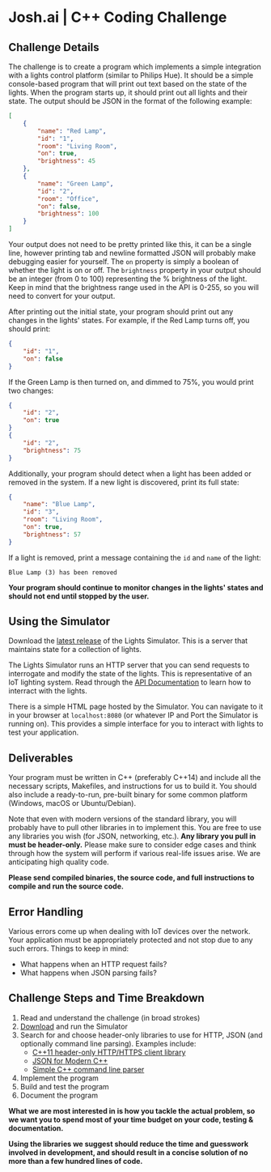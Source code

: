 # Josh.ai | C++ Coding Challenge

## Challenge Details

The challenge is to create a program which implements a simple integration with a lights control platform (similar to Philips Hue). It should be a simple console-based program that will print out text based on the state of the lights. When the program starts up, it should print out all lights and their state. The output should be JSON in the format of the following example:
```json
[
    {
        "name": "Red Lamp", 
        "id": "1", 
        "room": "Living Room",
        "on": true, 
        "brightness": 45 
    },
    {
        "name": "Green Lamp",
        "id": "2",
        "room": "Office",
        "on": false,
        "brightness": 100
    }
]
```

Your output does not need to be pretty printed like this, it can be a single line, however printing tab and newline formatted JSON will probably make debugging easier for yourself. The `on` property is simply a boolean of whether the light is on or off. The `brightness` property in your output should be an integer (from 0 to 100) representing the % brightness of the light. Keep in mind that the brightness range used in the API is 0-255, so you will need to convert for your output.

After printing out the initial state, your program should print out any changes in the lights' states. For example, if the Red Lamp turns off, you should print:
```json
{
    "id": "1",
    "on": false
}
```

If the Green Lamp is then turned on, and dimmed to 75%, you would print two changes: 
```json
{
    "id": "2",
    "on": true
}
{
    "id": "2", 
    "brightness": 75 
}
```

Additionally, your program should detect when a light has been added or removed in the system. If a new light is discovered, print its full state:
```json
{
    "name": "Blue Lamp", 
    "id": "3", 
    "room": "Living Room",
    "on": true, 
    "brightness": 57 
}
```

If a light is removed, print a message containing the `id` and `name` of the light:
```
Blue Lamp (3) has been removed
```

**Your program should continue to monitor changes in the lights' states and should not end until stopped by the user.**

## Using the Simulator
Download the [latest release](https://github.com/jstarllc/JoshCodingChallenge/releases/latest) of the Lights Simulator. This is a server that maintains state for a collection of lights.

The Lights Simulator runs an HTTP server that you can send requests to interrogate and modify the state of the lights. This is representative of an IoT lighting system. Read through the [API Documentation](https://jstarllc.github.io/JoshCodingChallenge) to learn how to interract with the lights. 

There is a simple HTML page hosted by the Simulator. You can navigate to it in your browser at `localhost:8080` (or whatever IP and Port the Simulator is running on). This provides a simple interface for you to interact with lights to test your application.

## Deliverables
Your program must be written in C++ (preferably C++14) and include all the necessary scripts, Makefiles, and instructions for us to build it. You should also include a ready-to-run, pre-built binary for some common platform (Windows, macOS or Ubuntu/Debian).

Note that even with modern versions of the standard library, you will probably have to pull other libraries in to implement this. You are free to use any libraries you wish (for JSON, networking, etc.). **Any library you pull in must be header-only.** Please make sure to consider edge cases and think through how the system will perform if various real-life issues arise. We are anticipating high quality code.

**Please send compiled binaries, the source code, and full instructions to compile and run the source code.**

## Error Handling
Various errors come up when dealing with IoT devices over the network. Your application must be appropriately protected and not stop due to any such errors. Things to keep in mind:
* What happens when an HTTP request fails?
* What happens when JSON parsing fails?

## Challenge Steps and Time Breakdown
1. Read and understand the challenge (in broad strokes)
1. [Download](https://github.com/jstarllc/JoshCodingChallenge/releases/latest) and run the Simulator
1. Search for and choose header-only libraries to use for HTTP, JSON (and optionally command line parsing). Examples include:
    * [C++11 header-only HTTP/HTTPS client library](https://github.com/yhirose/cpp-httplib)
    * [JSON for Modern C++](https://github.com/nlohmann/json)
    * [Simple C++ command line parser](https://github.com/FlorianRappl/CmdParser)
1. Implement the program
1. Build and test the program
1. Document the program

**What we are most interested in is how you tackle the actual problem, so we want you to spend most of your time budget on your code, testing & documentation.**

**Using the libraries we suggest should reduce the time and guesswork involved in development, and should result in a concise solution of no more than a few hundred lines of code.**
